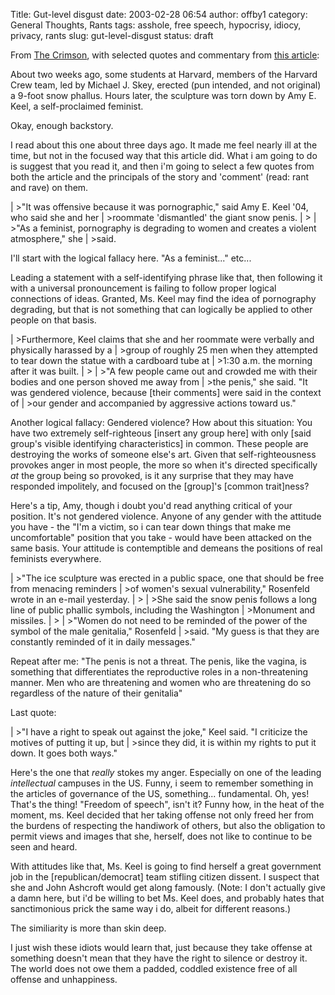 Title: Gut-level disgust
date: 2003-02-28 06:54
author: offby1
category: General Thoughts, Rants
tags: asshole, free speech, hypocrisy, idiocy, privacy, rants
slug: gut-level-disgust
status: draft

From [The Crimson](http://www.thecrimson.com> "The Harvard Crimson Online"), with selected quotes and commentary from [this article](http://www.thecrimson.com/article.aspx?ref=274155> "Ruined Snow Penis Stimulates Debate"):

About two weeks ago, some students at Harvard, members of the Harvard Crew team, led by Michael J. Skey, erected (pun intended, and not original) a 9-foot snow phallus. Hours later, the sculpture was torn down by Amy E. Keel, a self-proclaimed feminist.

Okay, enough backstory.

I read about this one about three days ago. It made me feel nearly ill at the time, but not in the focused way that this article did. What i am going to do is suggest that you read it, and then i'm going to select a few quotes from both the article and the principals of the story and 'comment' (read: rant and rave) on them.

| \>"It was offensive because it was pornographic," said Amy E. Keel '04, who said she and her
| \>roommate 'dismantled' the giant snow penis.
| \>
| \>"As a feminist, pornography is degrading to women and creates a violent atmosphere," she
| \>said.

I'll start with the logical fallacy here. "As a feminist\..." etc\...

Leading a statement with a self-identifying phrase like that, then following it with a universal pronouncement is failing to follow proper logical connections of ideas. Granted, Ms. Keel may find the idea of pornography degrading, but that is not something that can logically be applied to other people on that basis.

| \>Furthermore, Keel claims that she and her roommate were verbally and physically harassed by a
| \>group of roughly 25 men when they attempted to tear down the statue with a cardboard tube at
| \>1:30 a.m. the morning after it was built.
| \>
| \>"A few people came out and crowded me with their bodies and one person shoved me away from
| \>the penis," she said. "It was gendered violence, because [their comments] were said in the context of
| \>our gender and accompanied by aggressive actions toward us."

Another logical fallacy: Gendered violence? How about this situation: You have two extremely self-righteous [insert any group here] with only [said group's visible identifying characteristics] in common. These people are destroying the works of someone else's art. Given that self-righteousness provokes anger in most people, the more so when it's directed specifically _at_ the group being so provoked, is it any surprise that they may have responded impolitely, and focused on the [group]'s [common trait]ness?

Here's a tip, Amy, though i doubt you'd read anything critical of your position. It's not gendered violence. Anyone of any gender with the attitude you have - the "I'm a victim, so i can tear down things that make me uncomfortable" position that you take - would have been attacked on the same basis. Your attitude is contemptible and demeans the positions of real feminists everywhere.

| \>"The ice sculpture was erected in a public space, one that should be free from menacing reminders
| \>of women's sexual vulnerability," Rosenfeld wrote in an e-mail yesterday.
| \>
| \>She said the snow penis follows a long line of public phallic symbols, including the Washington
| \>Monument and missiles.
| \>
| \>"Women do not need to be reminded of the power of the symbol of the male genitalia," Rosenfeld
| \>said. "My guess is that they are constantly reminded of it in daily messages."

Repeat after me: "The penis is not a threat. The penis, like the vagina, is something that differentiates the reproductive roles in a non-threatening manner. Men who are threatening and women who are threatening do so regardless of the nature of their genitalia"

Last quote:

| \>"I have a right to speak out against the joke," Keel said. "I criticize the motives of putting it up, but
| \>since they did, it is within my rights to put it down. It goes both ways."

Here's the one that _really_ stokes my anger. Especially on one of the leading _intellectual_ campuses in the US. Funny, i seem to remember something in the articles of governance of the US, something\... fundamental. Oh, yes! That's the thing! "Freedom of speech", isn't it? Funny how, in the heat of the moment, ms. Keel decided that her taking offense not only freed her from the burdens of respecting the handiwork of others, but also the obligation to permit views and images that she, herself, does not like to continue to be seen and heard.

With attitudes like that, Ms. Keel is going to find herself a great government job in the [republican/democrat] team stifling citizen dissent. I suspect that she and John Ashcroft would get along famously. (Note: I don't actually give a damn here, but i'd be willing to bet Ms. Keel does, and probably hates that sanctimonious prick the same way i do, albeit for different reasons.)

The similiarity is more than skin deep.

I just wish these idiots would learn that, just because they take offense at something doesn't mean that they have the right to silence or destroy it. The world does not owe them a padded, coddled existence free of all offense and unhappiness.
